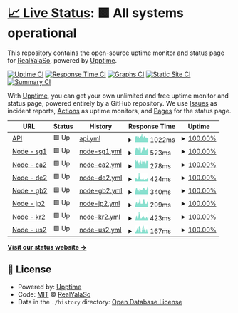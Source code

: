 # [📈 Live Status](https://status.yalaso.top): <!--live status--> **🟩 All systems operational**

This repository contains the open-source uptime monitor and status page for [RealYalaSo](https://status.yalaso.top), powered by [Upptime](https://github.com/upptime/upptime).

[![Uptime CI](https://github.com/RealYalaSo/status/workflows/Uptime%20CI/badge.svg)](https://github.com/RealYalaSo/status/actions?query=workflow%3A%22Uptime+CI%22)
[![Response Time CI](https://github.com/RealYalaSo/status/workflows/Response%20Time%20CI/badge.svg)](https://github.com/RealYalaSo/status/actions?query=workflow%3A%22Response+Time+CI%22)
[![Graphs CI](https://github.com/RealYalaSo/status/workflows/Graphs%20CI/badge.svg)](https://github.com/RealYalaSo/status/actions?query=workflow%3A%22Graphs+CI%22)
[![Static Site CI](https://github.com/RealYalaSo/status/workflows/Static%20Site%20CI/badge.svg)](https://github.com/RealYalaSo/status/actions?query=workflow%3A%22Static+Site+CI%22)
[![Summary CI](https://github.com/RealYalaSo/status/workflows/Summary%20CI/badge.svg)](https://github.com/RealYalaSo/status/actions?query=workflow%3A%22Summary+CI%22)

With [Upptime](https://upptime.js.org), you can get your own unlimited and free uptime monitor and status page, powered entirely by a GitHub repository. We use [Issues](https://github.com/RealYalaSo/status/issues) as incident reports, [Actions](https://github.com/RealYalaSo/status/actions) as uptime monitors, and [Pages](https://status.yalaso.top) for the status page.

<!--start: status pages-->
<!-- This summary is generated by Upptime (https://github.com/upptime/upptime) -->
<!-- Do not edit this manually, your changes will be overwritten -->
<!-- prettier-ignore -->
| URL | Status | History | Response Time | Uptime |
| --- | ------ | ------- | ------------- | ------ |
| <img alt="" src="https://favicons.githubusercontent.com/api.yalaso.top" height="13"> [API](https://api.yalaso.top/api/v1/ping) | 🟩 Up | [api.yml](https://github.com/RealYalaSo/status/commits/HEAD/history/api.yml) | <details><summary><img alt="Response time graph" src="./graphs/api/response-time-week.png" height="20"> 1022ms</summary><br><a href="https://status.yalaso.top/history/api"><img alt="Response time 1022" src="https://img.shields.io/endpoint?url=https%3A%2F%2Fraw.githubusercontent.com%2FRealYalaSo%2Fstatus%2FHEAD%2Fapi%2Fapi%2Fresponse-time.json"></a><br><a href="https://status.yalaso.top/history/api"><img alt="24-hour response time 1022" src="https://img.shields.io/endpoint?url=https%3A%2F%2Fraw.githubusercontent.com%2FRealYalaSo%2Fstatus%2FHEAD%2Fapi%2Fapi%2Fresponse-time-day.json"></a><br><a href="https://status.yalaso.top/history/api"><img alt="7-day response time 1022" src="https://img.shields.io/endpoint?url=https%3A%2F%2Fraw.githubusercontent.com%2FRealYalaSo%2Fstatus%2FHEAD%2Fapi%2Fapi%2Fresponse-time-week.json"></a><br><a href="https://status.yalaso.top/history/api"><img alt="30-day response time 1022" src="https://img.shields.io/endpoint?url=https%3A%2F%2Fraw.githubusercontent.com%2FRealYalaSo%2Fstatus%2FHEAD%2Fapi%2Fapi%2Fresponse-time-month.json"></a><br><a href="https://status.yalaso.top/history/api"><img alt="1-year response time 1022" src="https://img.shields.io/endpoint?url=https%3A%2F%2Fraw.githubusercontent.com%2FRealYalaSo%2Fstatus%2FHEAD%2Fapi%2Fapi%2Fresponse-time-year.json"></a></details> | <details><summary><a href="https://status.yalaso.top/history/api">100.00%</a></summary><a href="https://status.yalaso.top/history/api"><img alt="All-time uptime 100.00%" src="https://img.shields.io/endpoint?url=https%3A%2F%2Fraw.githubusercontent.com%2FRealYalaSo%2Fstatus%2FHEAD%2Fapi%2Fapi%2Fuptime.json"></a><br><a href="https://status.yalaso.top/history/api"><img alt="24-hour uptime 100.00%" src="https://img.shields.io/endpoint?url=https%3A%2F%2Fraw.githubusercontent.com%2FRealYalaSo%2Fstatus%2FHEAD%2Fapi%2Fapi%2Fuptime-day.json"></a><br><a href="https://status.yalaso.top/history/api"><img alt="7-day uptime 100.00%" src="https://img.shields.io/endpoint?url=https%3A%2F%2Fraw.githubusercontent.com%2FRealYalaSo%2Fstatus%2FHEAD%2Fapi%2Fapi%2Fuptime-week.json"></a><br><a href="https://status.yalaso.top/history/api"><img alt="30-day uptime 100.00%" src="https://img.shields.io/endpoint?url=https%3A%2F%2Fraw.githubusercontent.com%2FRealYalaSo%2Fstatus%2FHEAD%2Fapi%2Fapi%2Fuptime-month.json"></a><br><a href="https://status.yalaso.top/history/api"><img alt="1-year uptime 100.00%" src="https://img.shields.io/endpoint?url=https%3A%2F%2Fraw.githubusercontent.com%2FRealYalaSo%2Fstatus%2FHEAD%2Fapi%2Fapi%2Fuptime-year.json"></a></details>
| <img alt="" src="https://favicons.githubusercontent.com/sg1.yalaso.top" height="13"> [Node - sg1](http://sg1.yalaso.top/api/v1/ping) | 🟩 Up | [node-sg1.yml](https://github.com/RealYalaSo/status/commits/HEAD/history/node-sg1.yml) | <details><summary><img alt="Response time graph" src="./graphs/node-sg1/response-time-week.png" height="20"> 523ms</summary><br><a href="https://status.yalaso.top/history/node-sg1"><img alt="Response time 523" src="https://img.shields.io/endpoint?url=https%3A%2F%2Fraw.githubusercontent.com%2FRealYalaSo%2Fstatus%2FHEAD%2Fapi%2Fnode-sg1%2Fresponse-time.json"></a><br><a href="https://status.yalaso.top/history/node-sg1"><img alt="24-hour response time 523" src="https://img.shields.io/endpoint?url=https%3A%2F%2Fraw.githubusercontent.com%2FRealYalaSo%2Fstatus%2FHEAD%2Fapi%2Fnode-sg1%2Fresponse-time-day.json"></a><br><a href="https://status.yalaso.top/history/node-sg1"><img alt="7-day response time 523" src="https://img.shields.io/endpoint?url=https%3A%2F%2Fraw.githubusercontent.com%2FRealYalaSo%2Fstatus%2FHEAD%2Fapi%2Fnode-sg1%2Fresponse-time-week.json"></a><br><a href="https://status.yalaso.top/history/node-sg1"><img alt="30-day response time 523" src="https://img.shields.io/endpoint?url=https%3A%2F%2Fraw.githubusercontent.com%2FRealYalaSo%2Fstatus%2FHEAD%2Fapi%2Fnode-sg1%2Fresponse-time-month.json"></a><br><a href="https://status.yalaso.top/history/node-sg1"><img alt="1-year response time 523" src="https://img.shields.io/endpoint?url=https%3A%2F%2Fraw.githubusercontent.com%2FRealYalaSo%2Fstatus%2FHEAD%2Fapi%2Fnode-sg1%2Fresponse-time-year.json"></a></details> | <details><summary><a href="https://status.yalaso.top/history/node-sg1">100.00%</a></summary><a href="https://status.yalaso.top/history/node-sg1"><img alt="All-time uptime 100.00%" src="https://img.shields.io/endpoint?url=https%3A%2F%2Fraw.githubusercontent.com%2FRealYalaSo%2Fstatus%2FHEAD%2Fapi%2Fnode-sg1%2Fuptime.json"></a><br><a href="https://status.yalaso.top/history/node-sg1"><img alt="24-hour uptime 100.00%" src="https://img.shields.io/endpoint?url=https%3A%2F%2Fraw.githubusercontent.com%2FRealYalaSo%2Fstatus%2FHEAD%2Fapi%2Fnode-sg1%2Fuptime-day.json"></a><br><a href="https://status.yalaso.top/history/node-sg1"><img alt="7-day uptime 100.00%" src="https://img.shields.io/endpoint?url=https%3A%2F%2Fraw.githubusercontent.com%2FRealYalaSo%2Fstatus%2FHEAD%2Fapi%2Fnode-sg1%2Fuptime-week.json"></a><br><a href="https://status.yalaso.top/history/node-sg1"><img alt="30-day uptime 100.00%" src="https://img.shields.io/endpoint?url=https%3A%2F%2Fraw.githubusercontent.com%2FRealYalaSo%2Fstatus%2FHEAD%2Fapi%2Fnode-sg1%2Fuptime-month.json"></a><br><a href="https://status.yalaso.top/history/node-sg1"><img alt="1-year uptime 100.00%" src="https://img.shields.io/endpoint?url=https%3A%2F%2Fraw.githubusercontent.com%2FRealYalaSo%2Fstatus%2FHEAD%2Fapi%2Fnode-sg1%2Fuptime-year.json"></a></details>
| <img alt="" src="https://favicons.githubusercontent.com/ca2.yalaso.top" height="13"> [Node - ca2](http://ca2.yalaso.top/api/v1/ping) | 🟩 Up | [node-ca2.yml](https://github.com/RealYalaSo/status/commits/HEAD/history/node-ca2.yml) | <details><summary><img alt="Response time graph" src="./graphs/node-ca2/response-time-week.png" height="20"> 278ms</summary><br><a href="https://status.yalaso.top/history/node-ca2"><img alt="Response time 278" src="https://img.shields.io/endpoint?url=https%3A%2F%2Fraw.githubusercontent.com%2FRealYalaSo%2Fstatus%2FHEAD%2Fapi%2Fnode-ca2%2Fresponse-time.json"></a><br><a href="https://status.yalaso.top/history/node-ca2"><img alt="24-hour response time 278" src="https://img.shields.io/endpoint?url=https%3A%2F%2Fraw.githubusercontent.com%2FRealYalaSo%2Fstatus%2FHEAD%2Fapi%2Fnode-ca2%2Fresponse-time-day.json"></a><br><a href="https://status.yalaso.top/history/node-ca2"><img alt="7-day response time 278" src="https://img.shields.io/endpoint?url=https%3A%2F%2Fraw.githubusercontent.com%2FRealYalaSo%2Fstatus%2FHEAD%2Fapi%2Fnode-ca2%2Fresponse-time-week.json"></a><br><a href="https://status.yalaso.top/history/node-ca2"><img alt="30-day response time 278" src="https://img.shields.io/endpoint?url=https%3A%2F%2Fraw.githubusercontent.com%2FRealYalaSo%2Fstatus%2FHEAD%2Fapi%2Fnode-ca2%2Fresponse-time-month.json"></a><br><a href="https://status.yalaso.top/history/node-ca2"><img alt="1-year response time 278" src="https://img.shields.io/endpoint?url=https%3A%2F%2Fraw.githubusercontent.com%2FRealYalaSo%2Fstatus%2FHEAD%2Fapi%2Fnode-ca2%2Fresponse-time-year.json"></a></details> | <details><summary><a href="https://status.yalaso.top/history/node-ca2">100.00%</a></summary><a href="https://status.yalaso.top/history/node-ca2"><img alt="All-time uptime 100.00%" src="https://img.shields.io/endpoint?url=https%3A%2F%2Fraw.githubusercontent.com%2FRealYalaSo%2Fstatus%2FHEAD%2Fapi%2Fnode-ca2%2Fuptime.json"></a><br><a href="https://status.yalaso.top/history/node-ca2"><img alt="24-hour uptime 100.00%" src="https://img.shields.io/endpoint?url=https%3A%2F%2Fraw.githubusercontent.com%2FRealYalaSo%2Fstatus%2FHEAD%2Fapi%2Fnode-ca2%2Fuptime-day.json"></a><br><a href="https://status.yalaso.top/history/node-ca2"><img alt="7-day uptime 100.00%" src="https://img.shields.io/endpoint?url=https%3A%2F%2Fraw.githubusercontent.com%2FRealYalaSo%2Fstatus%2FHEAD%2Fapi%2Fnode-ca2%2Fuptime-week.json"></a><br><a href="https://status.yalaso.top/history/node-ca2"><img alt="30-day uptime 100.00%" src="https://img.shields.io/endpoint?url=https%3A%2F%2Fraw.githubusercontent.com%2FRealYalaSo%2Fstatus%2FHEAD%2Fapi%2Fnode-ca2%2Fuptime-month.json"></a><br><a href="https://status.yalaso.top/history/node-ca2"><img alt="1-year uptime 100.00%" src="https://img.shields.io/endpoint?url=https%3A%2F%2Fraw.githubusercontent.com%2FRealYalaSo%2Fstatus%2FHEAD%2Fapi%2Fnode-ca2%2Fuptime-year.json"></a></details>
| <img alt="" src="https://favicons.githubusercontent.com/de2.yalaso.top" height="13"> [Node - de2](http://de2.yalaso.top/api/v1/ping) | 🟩 Up | [node-de2.yml](https://github.com/RealYalaSo/status/commits/HEAD/history/node-de2.yml) | <details><summary><img alt="Response time graph" src="./graphs/node-de2/response-time-week.png" height="20"> 424ms</summary><br><a href="https://status.yalaso.top/history/node-de2"><img alt="Response time 424" src="https://img.shields.io/endpoint?url=https%3A%2F%2Fraw.githubusercontent.com%2FRealYalaSo%2Fstatus%2FHEAD%2Fapi%2Fnode-de2%2Fresponse-time.json"></a><br><a href="https://status.yalaso.top/history/node-de2"><img alt="24-hour response time 424" src="https://img.shields.io/endpoint?url=https%3A%2F%2Fraw.githubusercontent.com%2FRealYalaSo%2Fstatus%2FHEAD%2Fapi%2Fnode-de2%2Fresponse-time-day.json"></a><br><a href="https://status.yalaso.top/history/node-de2"><img alt="7-day response time 424" src="https://img.shields.io/endpoint?url=https%3A%2F%2Fraw.githubusercontent.com%2FRealYalaSo%2Fstatus%2FHEAD%2Fapi%2Fnode-de2%2Fresponse-time-week.json"></a><br><a href="https://status.yalaso.top/history/node-de2"><img alt="30-day response time 424" src="https://img.shields.io/endpoint?url=https%3A%2F%2Fraw.githubusercontent.com%2FRealYalaSo%2Fstatus%2FHEAD%2Fapi%2Fnode-de2%2Fresponse-time-month.json"></a><br><a href="https://status.yalaso.top/history/node-de2"><img alt="1-year response time 424" src="https://img.shields.io/endpoint?url=https%3A%2F%2Fraw.githubusercontent.com%2FRealYalaSo%2Fstatus%2FHEAD%2Fapi%2Fnode-de2%2Fresponse-time-year.json"></a></details> | <details><summary><a href="https://status.yalaso.top/history/node-de2">100.00%</a></summary><a href="https://status.yalaso.top/history/node-de2"><img alt="All-time uptime 100.00%" src="https://img.shields.io/endpoint?url=https%3A%2F%2Fraw.githubusercontent.com%2FRealYalaSo%2Fstatus%2FHEAD%2Fapi%2Fnode-de2%2Fuptime.json"></a><br><a href="https://status.yalaso.top/history/node-de2"><img alt="24-hour uptime 100.00%" src="https://img.shields.io/endpoint?url=https%3A%2F%2Fraw.githubusercontent.com%2FRealYalaSo%2Fstatus%2FHEAD%2Fapi%2Fnode-de2%2Fuptime-day.json"></a><br><a href="https://status.yalaso.top/history/node-de2"><img alt="7-day uptime 100.00%" src="https://img.shields.io/endpoint?url=https%3A%2F%2Fraw.githubusercontent.com%2FRealYalaSo%2Fstatus%2FHEAD%2Fapi%2Fnode-de2%2Fuptime-week.json"></a><br><a href="https://status.yalaso.top/history/node-de2"><img alt="30-day uptime 100.00%" src="https://img.shields.io/endpoint?url=https%3A%2F%2Fraw.githubusercontent.com%2FRealYalaSo%2Fstatus%2FHEAD%2Fapi%2Fnode-de2%2Fuptime-month.json"></a><br><a href="https://status.yalaso.top/history/node-de2"><img alt="1-year uptime 100.00%" src="https://img.shields.io/endpoint?url=https%3A%2F%2Fraw.githubusercontent.com%2FRealYalaSo%2Fstatus%2FHEAD%2Fapi%2Fnode-de2%2Fuptime-year.json"></a></details>
| <img alt="" src="https://favicons.githubusercontent.com/gb2.yalaso.top" height="13"> [Node - gb2](http://gb2.yalaso.top/api/v1/ping) | 🟩 Up | [node-gb2.yml](https://github.com/RealYalaSo/status/commits/HEAD/history/node-gb2.yml) | <details><summary><img alt="Response time graph" src="./graphs/node-gb2/response-time-week.png" height="20"> 340ms</summary><br><a href="https://status.yalaso.top/history/node-gb2"><img alt="Response time 340" src="https://img.shields.io/endpoint?url=https%3A%2F%2Fraw.githubusercontent.com%2FRealYalaSo%2Fstatus%2FHEAD%2Fapi%2Fnode-gb2%2Fresponse-time.json"></a><br><a href="https://status.yalaso.top/history/node-gb2"><img alt="24-hour response time 340" src="https://img.shields.io/endpoint?url=https%3A%2F%2Fraw.githubusercontent.com%2FRealYalaSo%2Fstatus%2FHEAD%2Fapi%2Fnode-gb2%2Fresponse-time-day.json"></a><br><a href="https://status.yalaso.top/history/node-gb2"><img alt="7-day response time 340" src="https://img.shields.io/endpoint?url=https%3A%2F%2Fraw.githubusercontent.com%2FRealYalaSo%2Fstatus%2FHEAD%2Fapi%2Fnode-gb2%2Fresponse-time-week.json"></a><br><a href="https://status.yalaso.top/history/node-gb2"><img alt="30-day response time 340" src="https://img.shields.io/endpoint?url=https%3A%2F%2Fraw.githubusercontent.com%2FRealYalaSo%2Fstatus%2FHEAD%2Fapi%2Fnode-gb2%2Fresponse-time-month.json"></a><br><a href="https://status.yalaso.top/history/node-gb2"><img alt="1-year response time 340" src="https://img.shields.io/endpoint?url=https%3A%2F%2Fraw.githubusercontent.com%2FRealYalaSo%2Fstatus%2FHEAD%2Fapi%2Fnode-gb2%2Fresponse-time-year.json"></a></details> | <details><summary><a href="https://status.yalaso.top/history/node-gb2">100.00%</a></summary><a href="https://status.yalaso.top/history/node-gb2"><img alt="All-time uptime 100.00%" src="https://img.shields.io/endpoint?url=https%3A%2F%2Fraw.githubusercontent.com%2FRealYalaSo%2Fstatus%2FHEAD%2Fapi%2Fnode-gb2%2Fuptime.json"></a><br><a href="https://status.yalaso.top/history/node-gb2"><img alt="24-hour uptime 100.00%" src="https://img.shields.io/endpoint?url=https%3A%2F%2Fraw.githubusercontent.com%2FRealYalaSo%2Fstatus%2FHEAD%2Fapi%2Fnode-gb2%2Fuptime-day.json"></a><br><a href="https://status.yalaso.top/history/node-gb2"><img alt="7-day uptime 100.00%" src="https://img.shields.io/endpoint?url=https%3A%2F%2Fraw.githubusercontent.com%2FRealYalaSo%2Fstatus%2FHEAD%2Fapi%2Fnode-gb2%2Fuptime-week.json"></a><br><a href="https://status.yalaso.top/history/node-gb2"><img alt="30-day uptime 100.00%" src="https://img.shields.io/endpoint?url=https%3A%2F%2Fraw.githubusercontent.com%2FRealYalaSo%2Fstatus%2FHEAD%2Fapi%2Fnode-gb2%2Fuptime-month.json"></a><br><a href="https://status.yalaso.top/history/node-gb2"><img alt="1-year uptime 100.00%" src="https://img.shields.io/endpoint?url=https%3A%2F%2Fraw.githubusercontent.com%2FRealYalaSo%2Fstatus%2FHEAD%2Fapi%2Fnode-gb2%2Fuptime-year.json"></a></details>
| <img alt="" src="https://favicons.githubusercontent.com/jp2.yalaso.top" height="13"> [Node - jp2](http://jp2.yalaso.top/api/v1/ping) | 🟩 Up | [node-jp2.yml](https://github.com/RealYalaSo/status/commits/HEAD/history/node-jp2.yml) | <details><summary><img alt="Response time graph" src="./graphs/node-jp2/response-time-week.png" height="20"> 299ms</summary><br><a href="https://status.yalaso.top/history/node-jp2"><img alt="Response time 299" src="https://img.shields.io/endpoint?url=https%3A%2F%2Fraw.githubusercontent.com%2FRealYalaSo%2Fstatus%2FHEAD%2Fapi%2Fnode-jp2%2Fresponse-time.json"></a><br><a href="https://status.yalaso.top/history/node-jp2"><img alt="24-hour response time 299" src="https://img.shields.io/endpoint?url=https%3A%2F%2Fraw.githubusercontent.com%2FRealYalaSo%2Fstatus%2FHEAD%2Fapi%2Fnode-jp2%2Fresponse-time-day.json"></a><br><a href="https://status.yalaso.top/history/node-jp2"><img alt="7-day response time 299" src="https://img.shields.io/endpoint?url=https%3A%2F%2Fraw.githubusercontent.com%2FRealYalaSo%2Fstatus%2FHEAD%2Fapi%2Fnode-jp2%2Fresponse-time-week.json"></a><br><a href="https://status.yalaso.top/history/node-jp2"><img alt="30-day response time 299" src="https://img.shields.io/endpoint?url=https%3A%2F%2Fraw.githubusercontent.com%2FRealYalaSo%2Fstatus%2FHEAD%2Fapi%2Fnode-jp2%2Fresponse-time-month.json"></a><br><a href="https://status.yalaso.top/history/node-jp2"><img alt="1-year response time 299" src="https://img.shields.io/endpoint?url=https%3A%2F%2Fraw.githubusercontent.com%2FRealYalaSo%2Fstatus%2FHEAD%2Fapi%2Fnode-jp2%2Fresponse-time-year.json"></a></details> | <details><summary><a href="https://status.yalaso.top/history/node-jp2">100.00%</a></summary><a href="https://status.yalaso.top/history/node-jp2"><img alt="All-time uptime 100.00%" src="https://img.shields.io/endpoint?url=https%3A%2F%2Fraw.githubusercontent.com%2FRealYalaSo%2Fstatus%2FHEAD%2Fapi%2Fnode-jp2%2Fuptime.json"></a><br><a href="https://status.yalaso.top/history/node-jp2"><img alt="24-hour uptime 100.00%" src="https://img.shields.io/endpoint?url=https%3A%2F%2Fraw.githubusercontent.com%2FRealYalaSo%2Fstatus%2FHEAD%2Fapi%2Fnode-jp2%2Fuptime-day.json"></a><br><a href="https://status.yalaso.top/history/node-jp2"><img alt="7-day uptime 100.00%" src="https://img.shields.io/endpoint?url=https%3A%2F%2Fraw.githubusercontent.com%2FRealYalaSo%2Fstatus%2FHEAD%2Fapi%2Fnode-jp2%2Fuptime-week.json"></a><br><a href="https://status.yalaso.top/history/node-jp2"><img alt="30-day uptime 100.00%" src="https://img.shields.io/endpoint?url=https%3A%2F%2Fraw.githubusercontent.com%2FRealYalaSo%2Fstatus%2FHEAD%2Fapi%2Fnode-jp2%2Fuptime-month.json"></a><br><a href="https://status.yalaso.top/history/node-jp2"><img alt="1-year uptime 100.00%" src="https://img.shields.io/endpoint?url=https%3A%2F%2Fraw.githubusercontent.com%2FRealYalaSo%2Fstatus%2FHEAD%2Fapi%2Fnode-jp2%2Fuptime-year.json"></a></details>
| <img alt="" src="https://favicons.githubusercontent.com/kr2.yalaso.top" height="13"> [Node - kr2](http://kr2.yalaso.top/api/v1/ping) | 🟩 Up | [node-kr2.yml](https://github.com/RealYalaSo/status/commits/HEAD/history/node-kr2.yml) | <details><summary><img alt="Response time graph" src="./graphs/node-kr2/response-time-week.png" height="20"> 423ms</summary><br><a href="https://status.yalaso.top/history/node-kr2"><img alt="Response time 423" src="https://img.shields.io/endpoint?url=https%3A%2F%2Fraw.githubusercontent.com%2FRealYalaSo%2Fstatus%2FHEAD%2Fapi%2Fnode-kr2%2Fresponse-time.json"></a><br><a href="https://status.yalaso.top/history/node-kr2"><img alt="24-hour response time 423" src="https://img.shields.io/endpoint?url=https%3A%2F%2Fraw.githubusercontent.com%2FRealYalaSo%2Fstatus%2FHEAD%2Fapi%2Fnode-kr2%2Fresponse-time-day.json"></a><br><a href="https://status.yalaso.top/history/node-kr2"><img alt="7-day response time 423" src="https://img.shields.io/endpoint?url=https%3A%2F%2Fraw.githubusercontent.com%2FRealYalaSo%2Fstatus%2FHEAD%2Fapi%2Fnode-kr2%2Fresponse-time-week.json"></a><br><a href="https://status.yalaso.top/history/node-kr2"><img alt="30-day response time 423" src="https://img.shields.io/endpoint?url=https%3A%2F%2Fraw.githubusercontent.com%2FRealYalaSo%2Fstatus%2FHEAD%2Fapi%2Fnode-kr2%2Fresponse-time-month.json"></a><br><a href="https://status.yalaso.top/history/node-kr2"><img alt="1-year response time 423" src="https://img.shields.io/endpoint?url=https%3A%2F%2Fraw.githubusercontent.com%2FRealYalaSo%2Fstatus%2FHEAD%2Fapi%2Fnode-kr2%2Fresponse-time-year.json"></a></details> | <details><summary><a href="https://status.yalaso.top/history/node-kr2">100.00%</a></summary><a href="https://status.yalaso.top/history/node-kr2"><img alt="All-time uptime 100.00%" src="https://img.shields.io/endpoint?url=https%3A%2F%2Fraw.githubusercontent.com%2FRealYalaSo%2Fstatus%2FHEAD%2Fapi%2Fnode-kr2%2Fuptime.json"></a><br><a href="https://status.yalaso.top/history/node-kr2"><img alt="24-hour uptime 100.00%" src="https://img.shields.io/endpoint?url=https%3A%2F%2Fraw.githubusercontent.com%2FRealYalaSo%2Fstatus%2FHEAD%2Fapi%2Fnode-kr2%2Fuptime-day.json"></a><br><a href="https://status.yalaso.top/history/node-kr2"><img alt="7-day uptime 100.00%" src="https://img.shields.io/endpoint?url=https%3A%2F%2Fraw.githubusercontent.com%2FRealYalaSo%2Fstatus%2FHEAD%2Fapi%2Fnode-kr2%2Fuptime-week.json"></a><br><a href="https://status.yalaso.top/history/node-kr2"><img alt="30-day uptime 100.00%" src="https://img.shields.io/endpoint?url=https%3A%2F%2Fraw.githubusercontent.com%2FRealYalaSo%2Fstatus%2FHEAD%2Fapi%2Fnode-kr2%2Fuptime-month.json"></a><br><a href="https://status.yalaso.top/history/node-kr2"><img alt="1-year uptime 100.00%" src="https://img.shields.io/endpoint?url=https%3A%2F%2Fraw.githubusercontent.com%2FRealYalaSo%2Fstatus%2FHEAD%2Fapi%2Fnode-kr2%2Fuptime-year.json"></a></details>
| <img alt="" src="https://favicons.githubusercontent.com/us2.yalaso.top" height="13"> [Node - us2](http://us2.yalaso.top/api/v1/ping) | 🟩 Up | [node-us2.yml](https://github.com/RealYalaSo/status/commits/HEAD/history/node-us2.yml) | <details><summary><img alt="Response time graph" src="./graphs/node-us2/response-time-week.png" height="20"> 167ms</summary><br><a href="https://status.yalaso.top/history/node-us2"><img alt="Response time 167" src="https://img.shields.io/endpoint?url=https%3A%2F%2Fraw.githubusercontent.com%2FRealYalaSo%2Fstatus%2FHEAD%2Fapi%2Fnode-us2%2Fresponse-time.json"></a><br><a href="https://status.yalaso.top/history/node-us2"><img alt="24-hour response time 167" src="https://img.shields.io/endpoint?url=https%3A%2F%2Fraw.githubusercontent.com%2FRealYalaSo%2Fstatus%2FHEAD%2Fapi%2Fnode-us2%2Fresponse-time-day.json"></a><br><a href="https://status.yalaso.top/history/node-us2"><img alt="7-day response time 167" src="https://img.shields.io/endpoint?url=https%3A%2F%2Fraw.githubusercontent.com%2FRealYalaSo%2Fstatus%2FHEAD%2Fapi%2Fnode-us2%2Fresponse-time-week.json"></a><br><a href="https://status.yalaso.top/history/node-us2"><img alt="30-day response time 167" src="https://img.shields.io/endpoint?url=https%3A%2F%2Fraw.githubusercontent.com%2FRealYalaSo%2Fstatus%2FHEAD%2Fapi%2Fnode-us2%2Fresponse-time-month.json"></a><br><a href="https://status.yalaso.top/history/node-us2"><img alt="1-year response time 167" src="https://img.shields.io/endpoint?url=https%3A%2F%2Fraw.githubusercontent.com%2FRealYalaSo%2Fstatus%2FHEAD%2Fapi%2Fnode-us2%2Fresponse-time-year.json"></a></details> | <details><summary><a href="https://status.yalaso.top/history/node-us2">100.00%</a></summary><a href="https://status.yalaso.top/history/node-us2"><img alt="All-time uptime 100.00%" src="https://img.shields.io/endpoint?url=https%3A%2F%2Fraw.githubusercontent.com%2FRealYalaSo%2Fstatus%2FHEAD%2Fapi%2Fnode-us2%2Fuptime.json"></a><br><a href="https://status.yalaso.top/history/node-us2"><img alt="24-hour uptime 100.00%" src="https://img.shields.io/endpoint?url=https%3A%2F%2Fraw.githubusercontent.com%2FRealYalaSo%2Fstatus%2FHEAD%2Fapi%2Fnode-us2%2Fuptime-day.json"></a><br><a href="https://status.yalaso.top/history/node-us2"><img alt="7-day uptime 100.00%" src="https://img.shields.io/endpoint?url=https%3A%2F%2Fraw.githubusercontent.com%2FRealYalaSo%2Fstatus%2FHEAD%2Fapi%2Fnode-us2%2Fuptime-week.json"></a><br><a href="https://status.yalaso.top/history/node-us2"><img alt="30-day uptime 100.00%" src="https://img.shields.io/endpoint?url=https%3A%2F%2Fraw.githubusercontent.com%2FRealYalaSo%2Fstatus%2FHEAD%2Fapi%2Fnode-us2%2Fuptime-month.json"></a><br><a href="https://status.yalaso.top/history/node-us2"><img alt="1-year uptime 100.00%" src="https://img.shields.io/endpoint?url=https%3A%2F%2Fraw.githubusercontent.com%2FRealYalaSo%2Fstatus%2FHEAD%2Fapi%2Fnode-us2%2Fuptime-year.json"></a></details>

<!--end: status pages-->

[**Visit our status website →**](https://status.yalaso.top)

## 📄 License

- Powered by: [Upptime](https://github.com/upptime/upptime)
- Code: [MIT](./LICENSE) © [RealYalaSo](https://status.yalaso.top)
- Data in the `./history` directory: [Open Database License](https://opendatacommons.org/licenses/odbl/1-0/)
